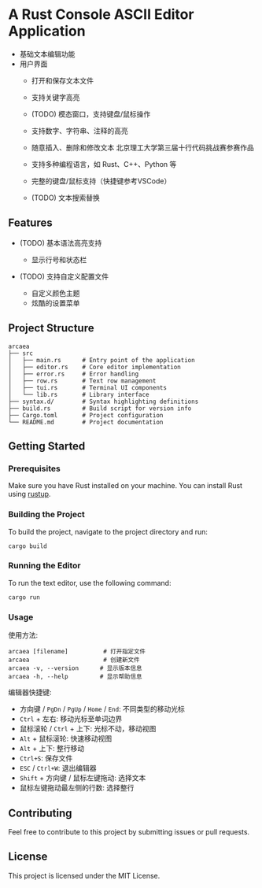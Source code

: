 
# A Rust Console ASCII Editor Application
- 基础文本编辑功能
- 用户界面
  - 打开和保存文本文件
  - 支持关键字高亮
  - (TODO) 模态窗口，支持键盘/鼠标操作
  - 支持数字、字符串、注释的高亮
  - 随意插入、删除和修改文本
北京理工大学第三届十行代码挑战赛参赛作品
  - 支持多种编程语言，如 Rust、C++、Python 等
  - 完整的键盘/鼠标支持（快捷键参考VSCode）

  - (TODO) 文本搜索替换
## Features
- (TODO) 基本语法高亮支持

  - 显示行号和状态栏
- (TODO) 支持自定义配置文件
  - 自定义颜色主题
  - 炫酷的设置菜单


## Project Structure
```
arcaea
├── src
│   ├── main.rs      # Entry point of the application
│   ├── editor.rs    # Core editor implementation
│   ├── error.rs     # Error handling
│   ├── row.rs       # Text row management
│   ├── tui.rs       # Terminal UI components
│   └── lib.rs       # Library interface
├── syntax.d/        # Syntax highlighting definitions
├── build.rs         # Build script for version info
├── Cargo.toml       # Project configuration
└── README.md        # Project documentation
```

## Getting Started

### Prerequisites

Make sure you have Rust installed on your machine. You can install Rust using [rustup](https://rustup.rs/).

### Building the Project

To build the project, navigate to the project directory and run:

```
cargo build
```

### Running the Editor

To run the text editor, use the following command:

```
cargo run
```

### Usage

使用方法:
```
arcaea [filename]          # 打开指定文件
arcaea                     # 创建新文件
arcaea -v, --version      # 显示版本信息
arcaea -h, --help         # 显示帮助信息
```

编辑器快捷键:
- 方向键 / `PgDn` / `PgUp` / `Home` / `End`: 不同类型的移动光标
- `Ctrl` + 左右: 移动光标至单词边界
- 鼠标滚轮 / `Ctrl` + 上下: 光标不动，移动视图
- `Alt` + 鼠标滚轮: 快速移动视图
- `Alt` + 上下: 整行移动
- `Ctrl+S`: 保存文件
- `ESC` / `Ctrl+W`: 退出编辑器
- `Shift` + 方向键 / 鼠标左键拖动: 选择文本
- 鼠标左键拖动最左侧的行数: 选择整行

## Contributing

Feel free to contribute to this project by submitting issues or pull requests.

## License

This project is licensed under the MIT License.
